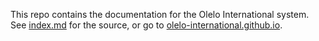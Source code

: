 This repo contains the documentation for the Olelo International system. See [index.md](/about/index.md) for the source, or go to [olelo-international.github.io](https://olelo-international.github.io).
